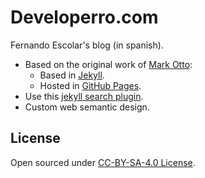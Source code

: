 # Developerro.com

Fernando Escolar's blog (in spanish).

* Based on the original work of [Mark Otto](https://github.com/mdo):
  - Based in [Jekyll](http://jekyllrb.com).
  - Hosted in [GitHub Pages](https://pages.github.com).
* Use this [jekyll search plugin](https://github.com/christian-fei/Simple-Jekyll-Search).
* Custom web semantic design.

## License

Open sourced under [CC-BY-SA-4.0 License](LICENSE.md).
